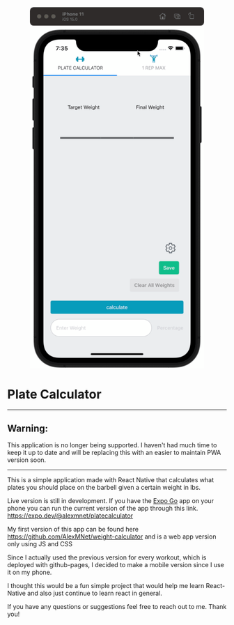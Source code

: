<div align="center">
    <img src="demo/mobile-demo.gif" width="400">
</div>

# Plate Calculator

---

## Warning:

This application is no longer being supported. I haven't had much time to keep it up to date and will be replacing this with an easier to maintain PWA version soon.

---

This is a simple application made with React Native that calculates what plates you should place on the barbell given a certain weight in lbs.

Live version is still in development. If you have the [Expo Go](https://expo.dev/client) app on your phone you can run the current version of the app through this link. https://expo.dev/@alexmnet/platecalculator

My first version of this app can be found here https://github.com/AlexMNet/weight-calculator and is a web app version only using JS and CSS

Since I actually used the previous version for every workout, which is deployed with github-pages, I decided to make a mobile version since I use it on my phone.

I thought this would be a fun simple project that would help me learn React-Native and also just continue to learn react in general.

If you have any questions or suggestions feel free to reach out to me. Thank you!
